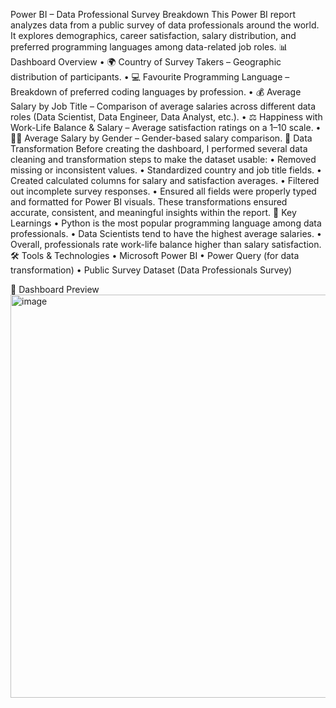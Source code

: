 Power BI – Data Professional Survey Breakdown
This Power BI report analyzes data from a public survey of data professionals around the world. It explores demographics, career satisfaction, salary distribution, and preferred programming languages among data-related job roles.
📊 Dashboard Overview
•	🌍 Country of Survey Takers – Geographic distribution of participants.
•	💻 Favourite Programming Language – Breakdown of preferred coding languages by profession.
•	💰 Average Salary by Job Title – Comparison of average salaries across different data roles (Data Scientist, Data Engineer, Data Analyst, etc.).
•	⚖️ Happiness with Work-Life Balance & Salary – Average satisfaction ratings on a 1–10 scale.
•	👩‍💼 Average Salary by Gender – Gender-based salary comparison.
🧩 Data Transformation
Before creating the dashboard, I performed several data cleaning and transformation steps to make the dataset usable:
•	Removed missing or inconsistent values.
•	Standardized country and job title fields.
•	Created calculated columns for salary and satisfaction averages.
•	Filtered out incomplete survey responses.
•	Ensured all fields were properly typed and formatted for Power BI visuals.
These transformations ensured accurate, consistent, and meaningful insights within the report.
🧠 Key Learnings
•	Python is the most popular programming language among data professionals.
•	Data Scientists tend to have the highest average salaries.
•	Overall, professionals rate work-life balance higher than salary satisfaction.
🛠️ Tools & Technologies
•	Microsoft Power BI
•	Power Query (for data transformation)
•	Public Survey Dataset (Data Professionals Survey)



📸 Dashboard Preview
<img width="1157" height="645" alt="image" src="https://github.com/user-attachments/assets/3e1ce341-5d41-4263-acea-357b6598cbfa" />
